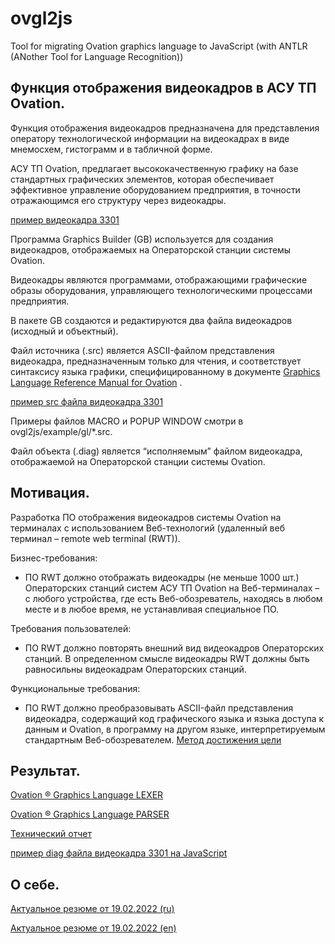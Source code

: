 # ovgl2js
Tool for migrating Ovation graphics language to JavaScript
(with ANTLR (ANother Tool for Language Recognition))

## Функция отображения видеокадров в АСУ ТП Ovation.

Функция отображения видеокадров предназначена для представления оператору технологической информации
на видеокадрах в виде мнемосхем, гистограмм и в табличной форме.

АСУ ТП Ovation, предлагает высококачественную графику на базе стандартных графических элементов,
которая обеспечивает эффективное управление оборудованием предприятия,
в точности отражающимся его структуру через видеокадры.

[пример видеокадра 3301](https://github.com/sergoleg/ovgl2js/blob/main/example/png/3301.png)

Программа Graphics Builder (GB) используется для создания видеокадров,
отображаемых на Операторской станции системы Ovation.

Видеокадры являются программами, отображающими графические образы оборудования,
управляющего технологическими процессами предприятия.

В пакете GB создаются и редактируются два файла видеокадров (исходный и объектный).

Файл источника (.src) является ASCII-файлом представления видеокадра, предназначенным только для чтения,
и соответствует синтаксису языка графики,
специфицированному в документе [Graphics Language Reference Manual for Ovation](https://github.com/sergoleg/ovgl2js/blob/main/example/OW240_91%20Graphics%20Language%20Reference%20Manual%20for%20Ovation%202.4.pdf)
.

[пример src файла видеокадра 3301](https://github.com/sergoleg/ovgl2js/blob/main/example/gl/3301.src)

Примеры файлов MACRO и POPUP WINDOW смотри в ovgl2js/example/gl/*.src.

Файл объекта (.diag) является “исполняемым” файлом видеокадра, отображаемой на Операторской станции системы Ovation.

## Мотивация.

Разработка ПО отображения видеокадров системы Ovation на терминалах с использованием Веб-технологий (удаленный веб терминал – remote web terminal (RWT)).

Бизнес-требования:
- ПО RWT должно отображать видеокадры (не меньше 1000 шт.) Операторских станций систем АСУ ТП Ovation на Веб-терминалах – с любого устройства,
где есть Веб-обозреватель, находясь в любом месте и в любое время, не устанавливая специальное ПО.

Требования пользователей:
- ПО RWT должно повторять внешний вид видеокадров Операторских станций.
В определенном смысле видеокадры RWT должны быть равносильны видеокадрам Операторских станций.

Функциональные требования:
- ПО RWT должно преобразовывать ASCII-файл представления видеокадра,
содержащий код графического языка и языка доступа к данным и Ovation,
в программу на другом языке, интерпретируемым стандартным Веб-обозревателем.
[Метод достижения цели](https://github.com/sergoleg/ovgl2js/blob/main/example/data_pipeline.jpg)

## Результат.

[Ovation ® Graphics Language LEXER](https://github.com/sergoleg/ovgl2js/blob/main/grammar/glLexer.g4)

[Ovation ® Graphics Language PARSER](https://github.com/sergoleg/ovgl2js/blob/main/grammar/glParser.g4)

[Технический отчет](https://github.com/sergoleg/ovgl2js/blob/main/example/Tech%20Tips%20for%20HMI%20Ovation.pdf "Tech Tips for HMI Ovation")

[пример diag файла видеокадра 3301 на JavaScript](https://github.com/sergoleg/ovgl2js/blob/main/example/js/3301.diag.js)

## О себе.

[Актуальное резюме от 19.02.2022 (ru)](https://github.com/sergoleg/ovgl2js/blob/main/rezjumeOlegSergeev_ru.pdf)

[Актуальное резюме от 19.02.2022 (en)](https://github.com/sergoleg/ovgl2js/blob/main/rezjumeOlegSergeev_en.pdf)
